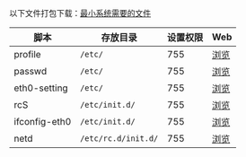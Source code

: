
以下文件打包下载：[最小系统需要的文件](https://github.com/jvfan/jvfan.github.io/raw/master/res/minilinux/最小系统需要的文件.zip)

| 脚本          | 存放目录            | 设置权限 | Web                                                          |
| ------------- | ------------------- | -------- | ------------------------------------------------------------ |
| profile       | `/etc/`             | 755      | [浏览](https://github.com/jvfan/jvfan.github.io/blob/master/res/minilinux/profile) |
| passwd        | `/etc/`             | 755      | [浏览](https://github.com/jvfan/jvfan.github.io/blob/master/res/minilinux/passwd) |
| eth0-setting  | `/etc/`             | 755      | [浏览](https://github.com/jvfan/jvfan.github.io/blob/master/res/minilinux/eth0-setting) |
| rcS           | `/etc/init.d/`      | 755      | [浏览](https://github.com/jvfan/jvfan.github.io/blob/master/res/minilinux/rcS) |
| ifconfig-eth0 | `/etc/init.d/`      | 755      | [浏览](https://github.com/jvfan/jvfan.github.io/blob/master/res/minilinux/ifconfig-eth0) |
| netd          | `/etc/rc.d/init.d/` | 755      | [浏览](https://github.com/jvfan/jvfan.github.io/blob/master/res/minilinux/netd) |

